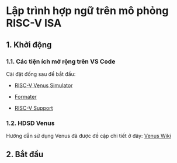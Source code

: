 # Lập trình hợp ngữ trên mô phỏng RISC-V ISA

## 1. Khởi động

### 1.1. Các tiện ích mở rộng trên VS Code

Cài đặt đống sau để bắt đầu:

- [RISC-V Venus Simulator](https://marketplace.visualstudio.com/items?itemName=hm.riscv-venus)

- [Formater](https://marketplace.visualstudio.com/items?itemName=penguinsnail.riscv-formatter)

- [RISC-V Support](https://marketplace.visualstudio.com/items?itemName=zhwu95.riscv)

### 1.2. HDSD Venus

Hướng dẫn sử dụng Venus đã được đề cập chi tiết ở đây: [Venus Wiki](./venus.wiki/Home.md)

## 2. Bắt đầu

